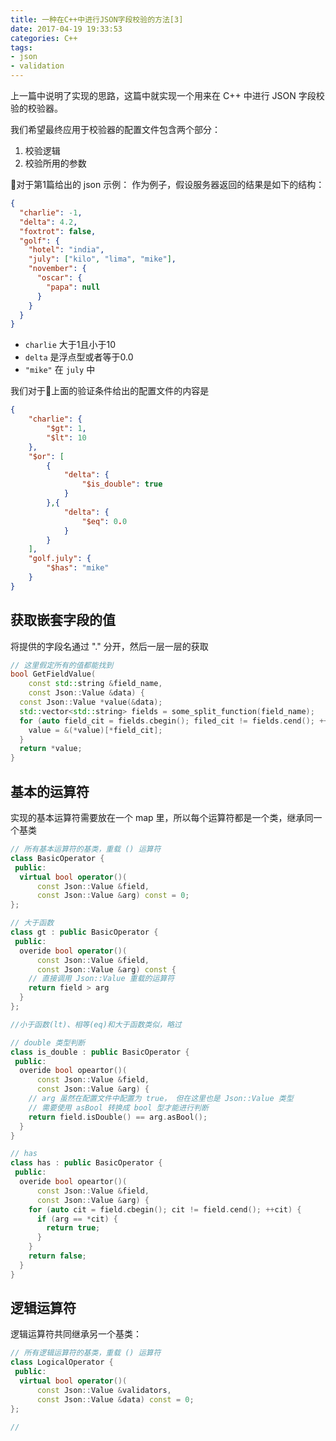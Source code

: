 ```yaml
---
title: 一种在C++中进行JSON字段校验的方法[3]
date: 2017-04-19 19:33:53
categories: C++
tags: 
- json
- validation
---
```


上一篇中说明了实现的思路，这篇中就实现一个用来在 C++ 中进行 JSON 字段校验的校验器。

<!--more-->

我们希望最终应用于校验器的配置文件包含两个部分：
1. 校验逻辑
2. 校验所用的参数

对于第1篇给出的 json 示例：
作为例子，假设服务器返回的结果是如下的结构：

```json
{
  "charlie": -1,
  "delta": 4.2,
  "foxtrot": false,
  "golf": {
    "hotel": "india",
    "july": ["kilo", "lima", "mike"],
    "november": {
      "oscar": {
        "papa": null
      }
    }
  }
}
```
- ```charlie``` 大于1且小于10
- ```delta``` 是浮点型或者等于0.0
- ```"mike"``` 在 ```july``` 中

我们对于上面的验证条件给出的配置文件的内容是

``` json
{
    "charlie": {
        "$gt": 1,
        "$lt": 10
    },
    "$or": [
        {
            "delta": {
                "$is_double": true
            }
        },{
            "delta": {
                "$eq": 0.0
            }
        }
    ],
    "golf.july": {
        "$has": "mike"
    }
}
```

## 获取嵌套字段的值
将提供的字段名通过 "." 分开，然后一层一层的获取 

```C++
// 这里假定所有的值都能找到
bool GetFieldValue(
    const std::string &field_name,
    const Json::Value &data) {
  const Json::Value *value(&data);
  std::vector<std::string> fields = some_split_function(field_name);
  for (auto field_cit = fields.cbegin(); filed_cit != fields.cend(); ++field_cit) {
    value = &(*value)[*field_cit];
  }
  return *value;
}
```

## 基本的运算符
实现的基本运算符需要放在一个 map 里，所以每个运算符都是一个类，继承同一个基类
``` C++
// 所有基本运算符的基类，重载 () 运算符
class BasicOperator {
 public:
  virtual bool operator()(
      const Json::Value &field, 
      const Json::Value &arg) const = 0;
};

// 大于函数
class gt : public BasicOperator {
 public:
  overide bool operator()(
      const Json::Value &field,
      const Json::Value &arg) const {
    // 直接调用 Json::Value 重载的运算符
    return field > arg
  }
};

//小于函数(lt)、相等(eq)和大于函数类似，略过

// double 类型判断
class is_double : public BasicOperator {
 public:
  overide bool opeartor()(
      const Json::Value &field,
      const Json::Value &arg) {
    // arg 虽然在配置文件中配置为 true， 但在这里也是 Json::Value 类型
    // 需要使用 asBool 转换成 bool 型才能进行判断
    return field.isDouble() == arg.asBool();
  }
}

// has
class has : public BasicOperator {
 public:
  overide bool opeartor()(
      const Json::Value &field,
      const Json::Value &arg) { 
    for (auto cit = field.cbegin(); cit != field.cend(); ++cit) {
      if (arg == *cit) {
        return true;
      }
    }
    return false;
  }
}
```

## 逻辑运算符
逻辑运算符共同继承另一个基类：

```C++
// 所有逻辑运算符的基类，重载 () 运算符
class LogicalOperator {
 public:
  virtual bool operator()(
      const Json::Value &validators, 
      const Json::Value &data) const = 0;
};

// 

```


